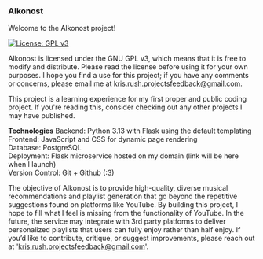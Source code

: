 ### Alkonost
Welcome to the Alkonost project!


[![License: GPL v3](https://img.shields.io/badge/License-GPLv3-blue.svg)](https://www.gnu.org/licenses/gpl-3.0)

Alkonost is licensed under the GNU GPL v3, which means that it is free to modify and distribute. Please read the license before using it for your own purposes. I hope you find a use for this project; if you have any comments or concerns, please email me at kris.rush.projectsfeedback@gmail.com.

This project is a learning experience for my first proper and public coding project. If you're reading this, consider checking out any other projects I may have published.

**Technologies**
Backend: Python 3.13 with Flask using the default templating  
Frontend: JavaScript and CSS for dynamic page rendering  
Database: PostgreSQL  
Deployment: Flask microservice hosted on my domain (link will be here when I launch)  
Version Control: Git + Github (:3)  

The objective of Alkonost is to provide high-quality, diverse musical recommendations and playlist generation that go beyond the repetitive suggestions found on platforms like YouTube. By building this project, I hope to fill what I feel is missing from the functionality of YouTube. In the future, the service may integrate with 3rd party platforms to deliver personalized playlists that users can fully enjoy rather than half enjoy. If you’d like to contribute, critique, or suggest improvements, please reach out at 'kris.rush.projectsfeedback@gmail.com'.

